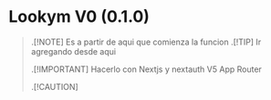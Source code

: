 # Lookym V0 (0.1.0)
> .[!NOTE]
> Es a partir de aqui que comienza la funcion
> .[!TIP]
> Ir agregando desde aqui 
>
> .[!IMPORTANT] Hacerlo con Nextjs y nextauth V5 App Router
>
> .[!CAUTION]



